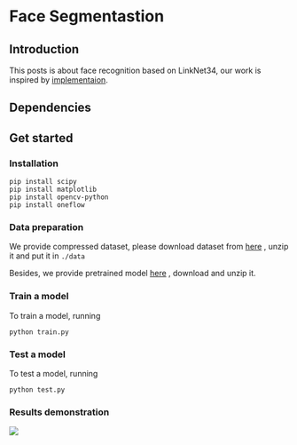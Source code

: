 # Face Segmentastion

## Introduction
This posts is about face recognition based on LinkNet34, our work is inspired by [implementaion](https://github.com/JiaojiaoYe1994/face-segmentation).



## Dependencies

## Get started

### Installation

```
pip install scipy
pip install matplotlib
pip install opencv-python
pip install oneflow
```



### Data preparation

We provide compressed dataset, please download dataset from [here](https://oneflow-static.oss-cn-beijing.aliyuncs.com/train_data_zjlab/faceseg_data.zip) , unzip it and put it in `./data`

Besides, we provide pretrained model [here](https://oneflow-static.oss-cn-beijing.aliyuncs.com/train_data_zjlab/faceseg_model.zip) , download and unzip it.



### Train a model
To train a model, running

```python train.py```



### Test a model
To test a model, running

```python test.py```



### Results demonstration



<img src = './img/faceseg_vi.png'>